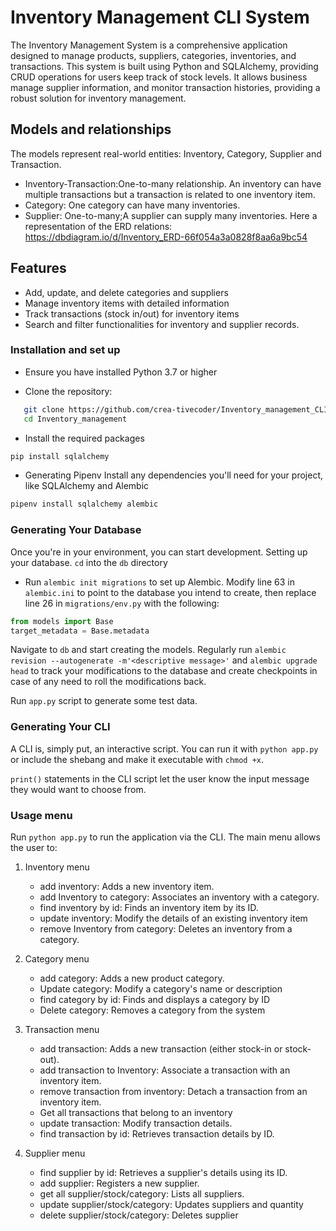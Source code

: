 # Inventory Management CLI System
The Inventory Management System is a comprehensive application designed to manage products, suppliers, categories, inventories, and transactions. This system is built using Python and SQLAlchemy, providing CRUD operations for users keep track of stock levels. It allows business manage supplier information, and monitor transaction histories, providing a robust solution for inventory management.

## Models and relationships

The models represent real-world entities: Inventory, Category, Supplier and Transaction.

- Inventory-Transaction:One-to-many relationship. An inventory can have multiple transactions but a transaction is related to one inventory item.
- Category: One category can have many inventories.
- Supplier: One-to-many;A supplier can supply many inventories.
  Here a representation of the ERD relations: https://dbdiagram.io/d/Inventory_ERD-66f054a3a0828f8aa6a9bc54

## Features

- Add, update, and delete categories and suppliers
- Manage inventory items with detailed information
- Track transactions (stock in/out) for inventory items
- Search and filter functionalities for inventory and supplier records.

### Installation and set up

- Ensure you have installed Python 3.7 or higher

- Clone the repository:

```bash
   git clone https://github.com/crea-tivecoder/Inventory_management_CLI.git
   cd Inventory_management
```

- Install the required packages

```bash
pip install sqlalchemy
```

- Generating Pipenv
  Install any dependencies you'll need for your project, like SQLAlchemy and Alembic

```bash
pipenv install sqlalchemy alembic
```

### Generating Your Database

Once you're in your environment, you can start development.
Setting up your database.
`cd` into the `db` directory

- Run `alembic init migrations` to set up Alembic.
Modify line 63 in `alembic.ini` to point to the database you intend to create, then replace line 26 in `migrations/env.py` with the following:

```py
from models import Base
target_metadata = Base.metadata
```

Navigate to `db` and start creating the models.
Regularly run `alembic revision --autogenerate -m'<descriptive message>'` and
`alembic upgrade head` to track your modifications to the database and create checkpoints in case of any need to roll the modifications back.

Run `app.py` script to generate some test data.

### Generating Your CLI

A CLI is, simply put, an interactive script. You can run it with `python app.py`
or include the shebang and make it executable with `chmod +x`.

`print()` statements in the CLI script let the
user know the input message they would want to choose from.

### Usage menu

Run `python app.py` to run the application via the CLI.
The main menu allows the user to:

1.  Inventory menu

    - add inventory: Adds a new inventory item.
    - add Inventory to category: Associates an inventory with a category.
    - find inventory by id: Finds an inventory item by its ID.
    - update inventory: Modify the details of an existing inventory item
    - remove Inventory from category: Deletes an inventory from a category.

2.  Category menu
    - add category: Adds a new product category.
    - Update category: Modify a category's name or description
    -  find category by id: Finds and displays a category by ID
    - Delete category: Removes a category from the system

3.  Transaction menu
    - add transaction: Adds a new transaction (either stock-in or stock-out).
    - add transaction to Inventory: Associate a transaction with an inventory item.
    - remove transaction from inventory: Detach a transaction from an inventory item.
    - Get all transactions that belong to an inventory
    - update transaction: Modify transaction details.
    - find transaction by id: Retrieves transaction details by ID.

4.  Supplier menu
    - find supplier by id: Retrieves a supplier's details using its ID.
    - add supplier: Registers a new supplier.
    - get all supplier/stock/category: Lists all suppliers.
    - update supplier/stock/category: Updates suppliers and quantity
    - delete supplier/stock/category: Deletes supplier

